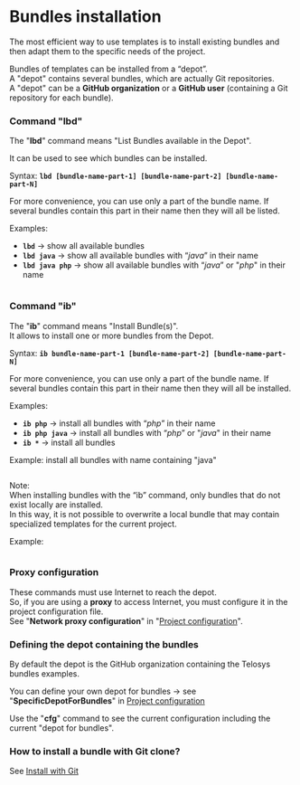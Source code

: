 # Bundles installation

The most efficient way to use templates is to install existing bundles and then adapt them to the specific needs of the project.

Bundles of templates can be installed from a “depot”. \
A "depot" contains several bundles, which are actually Git repositories. \
A "depot" can be a **GitHub organization** or a **GitHub user** (containing a Git repository for each bundle).

### Command "lbd" <a href="#command-lmd" id="command-lmd"></a>

The "**lbd**" command means "List Bundles available in the Depot".

It can be used to see which bundles can be installed.

Syntax:   **`lbd [bundle-name-part-1] [bundle-name-part-2] [bundle-name-part-N]`**

For more convenience, you can use only a part of the bundle name. If several bundles contain this part in their name then they will all be listed.

Examples:

* **`lbd`**   -> show all available bundles&#x20;
* **`lbd java`**  -> show all available bundles with “_java_” in their name
* **`lbd java php`**  -> show all available bundles with “_java_” or "_php_" in their name

<div align="left"><figure><img src="https://res.cloudinary.com/dhcihuzk8/image/upload/v1735566885/telosys-cli-command-lbd.png" alt=""><figcaption></figcaption></figure></div>



### Command "ib" <a href="#command-im" id="command-im"></a>

The "**ib**" command means "Install Bundle(s)".\
It allows to install one or more bundles from the Depot.

Syntax:   **`ib bundle-name-part-1 [bundle-name-part-2] [bundle-name-part-N]`**

For more convenience, you can use only a part of the bundle name. If several bundles contain this part in their name then they will all be installed.

Examples:

* **`ib php`**  -> install all bundles with “_php_” in their name
* **`ib php java`** -> install all bundles with “_php_” or "_java_" in their name
* **`ib *`** -> install all bundles&#x20;

Example:  install all bundles with name containing "java"

<div align="left"><figure><img src="https://res.cloudinary.com/dhcihuzk8/image/upload/v1735567501/telosys-cli-command-ib-001.png" alt=""><figcaption></figcaption></figure></div>

Note: \
When installing bundles with the “ib” command, only bundles that do not exist locally are installed.\
In this way, it is not possible to overwrite a local bundle that may contain specialized templates for the current project.

Example:

<div align="left"><figure><img src="https://res.cloudinary.com/dhcihuzk8/image/upload/v1735567510/telosys-cli-command-ib-002.png" alt=""><figcaption></figcaption></figure></div>



### Proxy configuration

These commands must use Internet to reach the depot. \
So, if you are using a **proxy** to access Internet, you must configure it in the project configuration file. \
See "**Network proxy configuration**" in "[Project configuration](../configuration-and-variables.md)".



### Defining the depot containing the bundles

By default the depot is the GitHub organization containing the Telosys bundles examples.

You can define your own depot for bundles -> see "**SpecificDepotForBundles**" in [Project configuration](../configuration-and-variables.md)

Use the "**cfg**" command to see the current configuration including the current "depot for bundles".



### How to install a bundle with Git clone?

See  [Install with Git](../telosys-with-git/install-with-git.md) &#x20;

